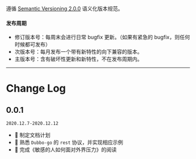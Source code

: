 遵循 [Semantic Versioning 2.0.0](http://semver.org/lang/zh-CN/) 语义化版本规范。

#### 发布周期

- 修订版本号：每周末会进行日常 bugfix 更新。（如果有紧急的 bugfix，则任何时候都可发布）
- 次版本号：每月发布一个带有新特性的向下兼容的版本。
- 主版本号：含有破坏性更新和新特性，不在发布周期内。

---
# Change Log

## 0.0.1
`2020.12.7-2020.12.12`

- 🌟 制定文档计划
- 🌟 熟悉 `Dubbo-go` 的 `rest` 协议，并实现相应示例
- 🐞 完成《敏感的人如何面对外界压力》的阅读